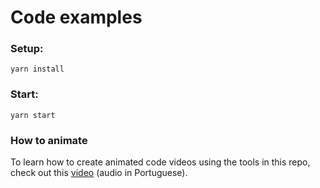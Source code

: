 # Code examples

### Setup:
```shell
yarn install
```

### Start:
```shell
yarn start
```

### How to animate
To learn how to create animated code videos using the tools in this repo, check out this [video](https://www.youtube.com/watch?v=pK9vS_OsdeU) (audio in Portuguese).
